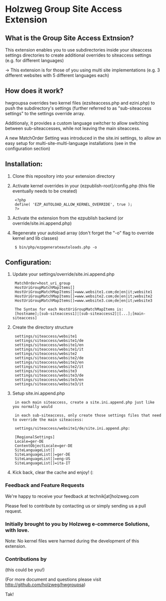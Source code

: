 Holzweg Group Site Access Extension
=======

What is the Group Site Access Extnsion?
----------------------------------------------------------
This extension enables you to use subdirectories inside your siteaccess settings directories to create additional overrides to siteaccess settings (e.g. for different languages)

&rarr; This extension is for those of you using multi site implementations (e.g. 3 different websites with 5 different languages each)

How does it work?
----------------------------------------------------------
hwgroupsa overrides two kernel files (ezsiteaccess.php and ezini.php) to push the subdirectory's settings (further referred to as "sub-siteaccess settings" to the settings override array.

Additionaly, it provides a custom language switcher to allow switching between sub-siteaccesses, while not leaving the main siteaccess.

A new MatchOrder Setting was introduced in the site.ini settings, to allow an easy setup for multi-site-multi-language installations (see in the configuration section)

Installation:
----------------------------------------------------------

1. Clone this repository into your extension directory

2. Activate kernel overrides in your {ezpublish-root}/config.php (this file eventually needs to be created)

        <?php
        define( 'EZP_AUTOLOAD_ALLOW_KERNEL_OVERRIDE', true );
        ?>

3. Activate the extension from the ezpublish backend (or override/site.ini.append.php)

4. Regenerate your autoload array (don't forget the "-o" flag to override kernel and lib classes)

        $ bin/php/ezpgenerateautoloads.php -o

Configuration:
----------------------------------------------------------

1. Update your settings/override/site.ini.append.php

        MatchOrder=host_uri_group
        HostUriGroupMatchMapItems[]
        HostUriGroupMatchMapItems[]=www.website1.com;de|en|it;website1
        HostUriGroupMatchMapItems[]=www.website2.com;de|en|it;website2
        HostUriGroupMatchMapItems[]=www.website3.com;de|en|it;website3

        The Syntax for each HostUriGroupMatchMapItems is:
        [hostname];[sub-siteaccess1]|[sub-siteaccess2]|[...];[main-siteaccess]

2. Create the directory structure

        settings/siteaccess/website1
        settings/siteaccess/website1/de
        settings/siteaccess/website1/en
        settings/siteaccess/website1/it
        settings/siteaccess/website2
        settings/siteaccess/website2/de
        settings/siteaccess/website2/en
        settings/siteaccess/website2/it
        settings/siteaccess/website3
        settings/siteaccess/website3/de
        settings/siteaccess/website3/en
        settings/siteaccess/website3/it

3. Setup site.ini.append.php

        in each main siteaccess, create a site.ini.append.php just like you normally would

        in each sub-siteaccess, only create those settings files that need to override the main siteaccess:

        settings/siteaccess/website1/de/site.ini.append.php:

        [RegionalSettings]
        Locale=ger-DE
        ContentObjectLocale=ger-DE
        SiteLanguageList[]
        SiteLanguageList[]=ger-DE
        SiteLanguageList[]=eng-US
        SiteLanguageList[]=ita-IT

5. Kick back, clear the cache and enjoy! (:

### Feedback and Feature Requests
We're happy to receive your feedback at technik[at]holzweg.com

Please feel to contribute by contacting us or simply sending us a pull request.

### Initially brought to you by Holzweg e-commerce Solutions, with love. ###
Note: No kernel files were harmed during the development of this extension.

### Contributions by ###
(this could be you!)

(For more document and questions please visit http://github.com/holzweg/hwgroupsa)

Tak!